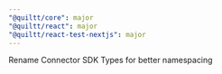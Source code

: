 ```yaml
---
"@quiltt/core": major
"@quiltt/react": major
"@quiltt/react-test-nextjs": major
---
```


Rename Connector SDK Types for better namespacing
